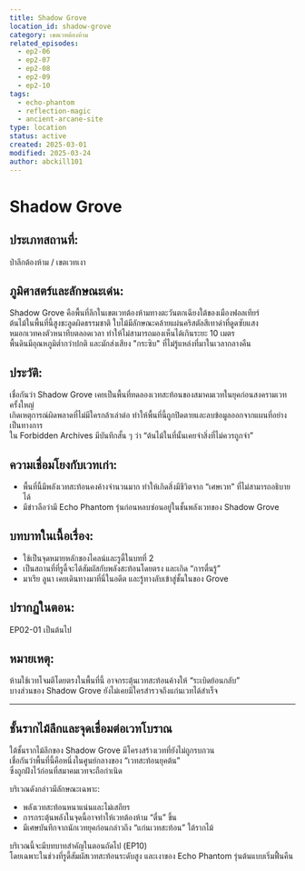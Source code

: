 ```yaml
---
title: Shadow Grove
location_id: shadow-grove
category: เขตเวทต้องห้าม
related_episodes:
  - ep2-06
  - ep2-07
  - ep2-08
  - ep2-09
  - ep2-10
tags:
  - echo-phantom
  - reflection-magic
  - ancient-arcane-site
type: location
status: active
created: 2025-03-01
modified: 2025-03-24
author: abckill101
---
```


# Shadow Grove

## ประเภทสถานที่:
ป่าลึกต้องห้าม / เขตเวทเงา

## ภูมิศาสตร์และลักษณะเด่น:
Shadow Grove คือพื้นที่ลึกในเขตเวทต้องห้ามทางตะวันตกเฉียงใต้ของเมืองฟอลเทียร์  
ต้นไม้ในพื้นที่นี้สูงชะลูดผิดธรรมชาติ ใบไม้มีลักษณะคล้ายแผ่นคริสตัลสีเทาดำที่ดูดซับแสง  
หมอกเวทคงตัวหนาทึบตลอดเวลา ทำให้ไม่สามารถมองเห็นได้เกินระยะ 10 เมตร  
พื้นดินมีอุณหภูมิต่ำกว่าปกติ และมักส่งเสียง "กระซิบ" ที่ไม่รู้แหล่งที่มาในเวลากลางคืน

## ประวัติ:
เชื่อกันว่า Shadow Grove เคยเป็นพื้นที่ทดลองเวทสะท้อนของสมาคมเวทในยุคก่อนสงครามเวทครั้งใหญ่  
เกิดเหตุการณ์ผิดพลาดที่ไม่มีใครกล้าเล่าต่อ ทำให้พื้นที่นี้ถูกปิดตายและลบข้อมูลออกจากแผนที่อย่างเป็นทางการ  
ใน Forbidden Archives มีบันทึกสั้น ๆ ว่า “ต้นไม้ในที่นั้นเคยจำสิ่งที่ไม่ควรถูกจำ”

## ความเชื่อมโยงกับเวทเก่า:
- พื้นที่นี้มีพลังเวทสะท้อนคงค้างจำนวนมาก ทำให้เกิดสิ่งมีชีวิตจาก “เศษเวท” ที่ไม่สามารถอธิบายได้
- มีข่าวลือว่ามี Echo Phantom รุ่นก่อนหลบซ่อนอยู่ในชั้นพลังเวทของ Shadow Grove

## บทบาทในเนื้อเรื่อง:
- ใช้เป็นจุดหมายหลักของไคลน์และรูดี้ในบทที่ 2
- เป็นสถานที่ที่รูดี้จะได้สัมผัสกับพลังสะท้อนโดยตรง และเกิด “การตื่นรู้”
- มาเรีย ลูนา เคยเดินทางมาที่นี่ในอดีต และรู้ทางลับเข้าสู่ชั้นในของ Grove

## ปรากฏในตอน:
EP02-01 เป็นต้นไป

## หมายเหตุ:
ห้ามใช้เวทโจมตีโดยตรงในพื้นที่นี้ อาจกระตุ้นเวทสะท้อนค้างให้ “ระเบิดย้อนกลับ”  
บางส่วนของ Shadow Grove ยังไม่เคยมีใครสำรวจถึงแก่นเวทได้สำเร็จ

---

## ชั้นรากไม้ลึกและจุดเชื่อมต่อเวทโบราณ
ใต้ชั้นรากไม้ลึกของ Shadow Grove มีโครงสร้างเวทที่ยังไม่ถูกรบกวน  
เชื่อกันว่าพื้นที่นี้คือหนึ่งในศูนย์กลางของ “เวทสะท้อนยุคต้น”  
ซึ่งถูกฝังไว้ก่อนที่สมาคมเวทจะถือกำเนิด

บริเวณดังกล่าวมีลักษณะเฉพาะ:
- พลังเวทสะท้อนหนาแน่นและไม่เสถียร
- การกระตุ้นพลังในจุดนี้อาจทำให้เวทต้องห้าม “ตื่น” ขึ้น
- มีเศษบันทึกจากนักเวทยุคก่อนกล่าวถึง “แก่นเวทสะท้อน” ใต้รากไม้

บริเวณนี้จะมีบทบาทสำคัญในตอนถัดไป (EP10)  
โดยเฉพาะในช่วงที่รูดี้สัมผัสเวทสะท้อนระดับสูง และเงาของ Echo Phantom รุ่นต้นแบบเริ่มฟื้นคืน
